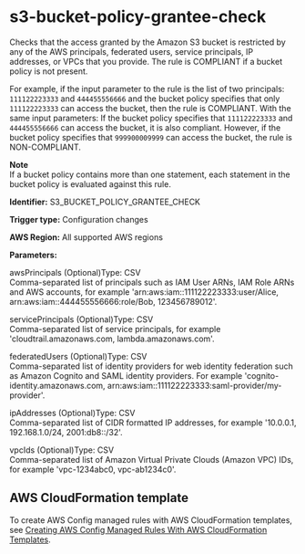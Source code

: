# s3\-bucket\-policy\-grantee\-check<a name="s3-bucket-policy-grantee-check"></a>

Checks that the access granted by the Amazon S3 bucket is restricted by any of the AWS principals, federated users, service principals, IP addresses, or VPCs that you provide\. The rule is COMPLIANT if a bucket policy is not present\.

For example, if the input parameter to the rule is the list of two principals: `111122223333` and `444455556666` and the bucket policy specifies that only `111122223333` can access the bucket, then the rule is COMPLIANT\. With the same input parameters: If the bucket policy specifies that `111122223333` and `444455556666` can access the bucket, it is also compliant\. However, if the bucket policy specifies that `999900009999` can access the bucket, the rule is NON\-COMPLIANT\. 

**Note**  
If a bucket policy contains more than one statement, each statement in the bucket policy is evaluated against this rule\.

**Identifier:** S3\_BUCKET\_POLICY\_GRANTEE\_CHECK

**Trigger type:** Configuration changes

**AWS Region:** All supported AWS regions

**Parameters:**

awsPrincipals \(Optional\)Type: CSV  
Comma\-separated list of principals such as IAM User ARNs, IAM Role ARNs and AWS accounts, for example 'arn:aws:iam::111122223333:user/Alice, arn:aws:iam::444455556666:role/Bob, 123456789012'\.

servicePrincipals \(Optional\)Type: CSV  
Comma\-separated list of service principals, for example 'cloudtrail\.amazonaws\.com, lambda\.amazonaws\.com'\.

federatedUsers \(Optional\)Type: CSV  
Comma\-separated list of identity providers for web identity federation such as Amazon Cognito and SAML identity providers\. For example 'cognito\-identity\.amazonaws\.com, arn:aws:iam::111122223333:saml\-provider/my\-provider'\.

ipAddresses \(Optional\)Type: CSV  
Comma\-separated list of CIDR formatted IP addresses, for example '10\.0\.0\.1, 192\.168\.1\.0/24, 2001:db8::/32'\.

vpcIds \(Optional\)Type: CSV  
Comma\-separated list of Amazon Virtual Private Clouds \(Amazon VPC\) IDs, for example 'vpc\-1234abc0, vpc\-ab1234c0'\.

## AWS CloudFormation template<a name="w29aac11c33c17b7d321c19"></a>

To create AWS Config managed rules with AWS CloudFormation templates, see [Creating AWS Config Managed Rules With AWS CloudFormation Templates](aws-config-managed-rules-cloudformation-templates.md)\.